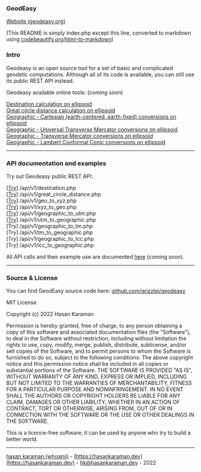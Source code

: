 ### GeodEasy

[Website (geodeasy.org)](https://geodeasy.org)

(This README is simply index.php except this line, converted to markdown using [codebeautify.org/html-to-markdown](https://codebeautify.org/html-to-markdown))

### Intro

Geodeasy is an open source tool for a set of basic and complicated geodetic computations. Although all of its code is available, you can still use its public REST API instead.

Geodeasy available online tools: (coming soon)

[Destination calculation on ellipsoid](#)  
[Great circle distance calculation on ellipsoid](#)  
[Geographic - Cartesian (earth-centered, earth-fixed) conversions on ellipsoid](#)  
[Geographic - Universal Transverse Mercator conversions on ellipsoid](#)  
[Geographic - Transverse Mercator conversions on ellipsoid](#)  
[Geographic - Lambert Conformal Conic conversions on ellipsoid](#)

* * *

### API documentation and examples

Try out Geodeasy public REST API:  

\[[Try](https://geodeasy.org/api/v1/destination.php?latitude=35.123&longitude=41.1235&distance=12413&azimuth=22&a=6378137.0&b=6356752.314245)\] /api/v1/destination.php  
\[[Try](https://geodeasy.org/api/v1/great_circle_distance.php?latitude1=41.085136&longitude1=29.006844&latitude2=-44.9581658&longitude2=34.1099889&a=6378137.0&b=6356752.314245)\] /api/v1/great\_circle\_distance.php  
\[[Try](https://geodeasy.org/api/v1/geographic_to_xyz.php?latitude=35.123&longitude=41.1235&height=100&a=6378137.0&b=6356752.314245)\] /api/v1/geo\_to\_xyz.php  
\[[Try](https://geodeasy.org/api/v1/xyz_to_geographic.php?x=3934204.2181574507&y=3434867.698830731&z=3649094.041811154&a=6378137.0&b=6356752.314245)\] /api/v1/xyz\_to\_geo.php  
\[[Try](https://geodeasy.org/api/v1/geographic_to_utm.php?latitude=35.123&longitude=41.1235&a=6378137.0&b=6356752.314245)\] /api/v1/geographic\_to\_utm.php  
\[[Try](https://geodeasy.org/api/v1/utm_to_geographic.php?easting=693497.58&northing=3888747&utm_zone=37&hemisphere=N&a=6378137.0&b=6356752.314245)\] /api/v1/utm\_to\_geographic.php  
\[Try\] /api/v1/geographic\_to\_tm.php  
\[Try\] /api/v1/tm\_to\_geographic.php  
\[Try\] /api/v1/geographic\_to\_lcc.php  
\[Try\] /api/v1/lcc\_to\_geographic.php

All API calls and their example use are documented [here](#) (coming soon).

* * *

### Source & License

You can find GeodEasy source code here: [github.com/grizzlei/geodeasy](https://github.com/grizzlei/geodeasy)

MIT License

Copyright (c) 2022 Hasan Karaman

Permission is hereby granted, free of charge, to any person obtaining a copy of this software and associated documentation files (the "Software"), to deal in the Software without restriction, including without limitation the rights to use, copy, modify, merge, publish, distribute, sublicense, and/or sell copies of the Software, and to permit persons to whom the Software is furnished to do so, subject to the following conditions: The above copyright notice and this permission notice shall be included in all copies or substantial portions of the Software. THE SOFTWARE IS PROVIDED "AS IS", WITHOUT WARRANTY OF ANY KIND, EXPRESS OR IMPLIED, INCLUDING BUT NOT LIMITED TO THE WARRANTIES OF MERCHANTABILITY, FITNESS FOR A PARTICULAR PURPOSE AND NONINFRINGEMENT. IN NO EVENT SHALL THE AUTHORS OR COPYRIGHT HOLDERS BE LIABLE FOR ANY CLAIM, DAMAGES OR OTHER LIABILITY, WHETHER IN AN ACTION OF CONTRACT, TORT OR OTHERWISE, ARISING FROM, OUT OF OR IN CONNECTION WITH THE SOFTWARE OR THE USE OR OTHER DEALINGS IN THE SOFTWARE.

This is a licence-free software, it can be used by anyone who try to build a better world.

* * *

[hasan karaman (whoami)](https://hasankaraman.dev/whoami) - [https://hasankaraman.dev](https://hasankaraman.dev) - [hk@hasankaraman.dev](mailto:hk@hasankaraman.dev) - 2022